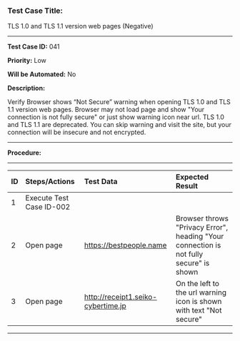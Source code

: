 ### Test Case Title: ###

TLS 1.0 and TLS 1.1 version web pages (Negative)

---

**Test Case ID:** 041

**Priority:** Low 

**Will be Automated:** No

**Description:**

Verify Browser shows “Not Secure” warning when opening TLS 1.0 and TLS 1.1 version web pages. Browser may not load page and show "Your connection is not fully secure" or just show warning icon near url. TLS 1.0 and TLS 1.1 are deprecated. You can skip warning and visit the site, but your connection will be insecure and not encrypted. 

---

**Procedure:**

---

|      ID       | Steps/Actions |  Test Data  | Expected Result |
| :------------ |:--------------| :---------- | :-------------- |
|       1       | Execute Test Case ID-002 | |
|       2       | Open page | https://bestpeople.name | Browser throws "Privacy Error", heading "Your connection is not fully secure" is shown |
|       3       | Open page | http://receipt1.seiko-cybertime.jp | On the left to the url warning icon is shown with text "Not secure"

---
